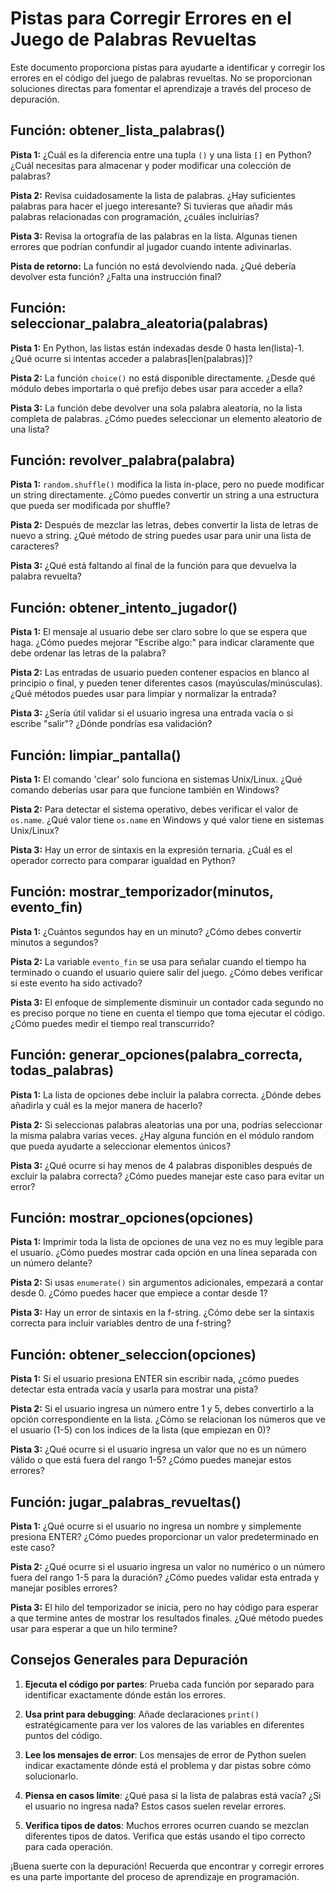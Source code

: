 # Pistas para Corregir Errores en el Juego de Palabras Revueltas

Este documento proporciona pistas para ayudarte a identificar y corregir los errores en el código del juego de palabras revueltas. No se proporcionan soluciones directas para fomentar el aprendizaje a través del proceso de depuración.

## Función: obtener_lista_palabras()

**Pista 1:** 
¿Cuál es la diferencia entre una tupla `()` y una lista `[]` en Python? ¿Cuál necesitas para almacenar y poder modificar una colección de palabras?

**Pista 2:** 
Revisa cuidadosamente la lista de palabras. ¿Hay suficientes palabras para hacer el juego interesante? Si tuvieras que añadir más palabras relacionadas con programación, ¿cuáles incluirías?

**Pista 3:** 
Revisa la ortografía de las palabras en la lista. Algunas tienen errores que podrían confundir al jugador cuando intente adivinarlas.

**Pista de retorno:** 
La función no está devolviendo nada. ¿Qué debería devolver esta función? ¿Falta una instrucción final?

## Función: seleccionar_palabra_aleatoria(palabras)

**Pista 1:** 
En Python, las listas están indexadas desde 0 hasta len(lista)-1. ¿Qué ocurre si intentas acceder a palabras[len(palabras)]?

**Pista 2:** 
La función `choice()` no está disponible directamente. ¿Desde qué módulo debes importarla o qué prefijo debes usar para acceder a ella?

**Pista 3:** 
La función debe devolver una sola palabra aleatoria, no la lista completa de palabras. ¿Cómo puedes seleccionar un elemento aleatorio de una lista?

## Función: revolver_palabra(palabra)

**Pista 1:** 
`random.shuffle()` modifica la lista in-place, pero no puede modificar un string directamente. ¿Cómo puedes convertir un string a una estructura que pueda ser modificada por shuffle?

**Pista 2:** 
Después de mezclar las letras, debes convertir la lista de letras de nuevo a string. ¿Qué método de string puedes usar para unir una lista de caracteres?

**Pista 3:** 
¿Qué está faltando al final de la función para que devuelva la palabra revuelta?

## Función: obtener_intento_jugador()

**Pista 1:** 
El mensaje al usuario debe ser claro sobre lo que se espera que haga. ¿Cómo puedes mejorar "Escribe algo:" para indicar claramente que debe ordenar las letras de la palabra?

**Pista 2:** 
Las entradas de usuario pueden contener espacios en blanco al principio o final, y pueden tener diferentes casos (mayúsculas/minúsculas). ¿Qué métodos puedes usar para limpiar y normalizar la entrada?

**Pista 3:** 
¿Sería útil validar si el usuario ingresa una entrada vacía o si escribe "salir"? ¿Dónde pondrías esa validación?

## Función: limpiar_pantalla()

**Pista 1:** 
El comando 'clear' solo funciona en sistemas Unix/Linux. ¿Qué comando deberías usar para que funcione también en Windows?

**Pista 2:** 
Para detectar el sistema operativo, debes verificar el valor de `os.name`. ¿Qué valor tiene `os.name` en Windows y qué valor tiene en sistemas Unix/Linux?

**Pista 3:** 
Hay un error de sintaxis en la expresión ternaria. ¿Cuál es el operador correcto para comparar igualdad en Python?

## Función: mostrar_temporizador(minutos, evento_fin)

**Pista 1:** 
¿Cuántos segundos hay en un minuto? ¿Cómo debes convertir minutos a segundos?

**Pista 2:** 
La variable `evento_fin` se usa para señalar cuando el tiempo ha terminado o cuando el usuario quiere salir del juego. ¿Cómo debes verificar si este evento ha sido activado?

**Pista 3:** 
El enfoque de simplemente disminuir un contador cada segundo no es preciso porque no tiene en cuenta el tiempo que toma ejecutar el código. ¿Cómo puedes medir el tiempo real transcurrido?

## Función: generar_opciones(palabra_correcta, todas_palabras)

**Pista 1:** 
La lista de opciones debe incluir la palabra correcta. ¿Dónde debes añadirla y cuál es la mejor manera de hacerlo?

**Pista 2:** 
Si seleccionas palabras aleatorias una por una, podrías seleccionar la misma palabra varias veces. ¿Hay alguna función en el módulo random que pueda ayudarte a seleccionar elementos únicos?

**Pista 3:** 
¿Qué ocurre si hay menos de 4 palabras disponibles después de excluir la palabra correcta? ¿Cómo puedes manejar este caso para evitar un error?

## Función: mostrar_opciones(opciones)

**Pista 1:** 
Imprimir toda la lista de opciones de una vez no es muy legible para el usuario. ¿Cómo puedes mostrar cada opción en una línea separada con un número delante?

**Pista 2:** 
Si usas `enumerate()` sin argumentos adicionales, empezará a contar desde 0. ¿Cómo puedes hacer que empiece a contar desde 1?

**Pista 3:** 
Hay un error de sintaxis en la f-string. ¿Cómo debe ser la sintaxis correcta para incluir variables dentro de una f-string?

## Función: obtener_seleccion(opciones)

**Pista 1:** 
Si el usuario presiona ENTER sin escribir nada, ¿cómo puedes detectar esta entrada vacía y usarla para mostrar una pista?

**Pista 2:** 
Si el usuario ingresa un número entre 1 y 5, debes convertirlo a la opción correspondiente en la lista. ¿Cómo se relacionan los números que ve el usuario (1-5) con los índices de la lista (que empiezan en 0)?

**Pista 3:** 
¿Qué ocurre si el usuario ingresa un valor que no es un número válido o que está fuera del rango 1-5? ¿Cómo puedes manejar estos errores?

## Función: jugar_palabras_revueltas()

**Pista 1:** 
¿Qué ocurre si el usuario no ingresa un nombre y simplemente presiona ENTER? ¿Cómo puedes proporcionar un valor predeterminado en este caso?

**Pista 2:** 
¿Qué ocurre si el usuario ingresa un valor no numérico o un número fuera del rango 1-5 para la duración? ¿Cómo puedes validar esta entrada y manejar posibles errores?

**Pista 3:** 
El hilo del temporizador se inicia, pero no hay código para esperar a que termine antes de mostrar los resultados finales. ¿Qué método puedes usar para esperar a que un hilo termine?

## Consejos Generales para Depuración

1. **Ejecuta el código por partes**: Prueba cada función por separado para identificar exactamente dónde están los errores.

2. **Usa print para debugging**: Añade declaraciones `print()` estratégicamente para ver los valores de las variables en diferentes puntos del código.

3. **Lee los mensajes de error**: Los mensajes de error de Python suelen indicar exactamente dónde está el problema y dar pistas sobre cómo solucionarlo.

4. **Piensa en casos límite**: ¿Qué pasa si la lista de palabras está vacía? ¿Si el usuario no ingresa nada? Estos casos suelen revelar errores.

5. **Verifica tipos de datos**: Muchos errores ocurren cuando se mezclan diferentes tipos de datos. Verifica que estás usando el tipo correcto para cada operación.

¡Buena suerte con la depuración! Recuerda que encontrar y corregir errores es una parte importante del proceso de aprendizaje en programación.
